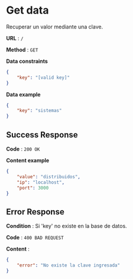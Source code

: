 # Get data
Recuperar un valor mediante una clave.

**URL** : `/`

**Method** : `GET`

**Data constraints**

```json
{
    "key": "[valid key]"
}
```

**Data example**

```json
{
    "key": "sistemas"
}
```

## Success Response

**Code** : `200 OK`

**Content example**

```json
{
    "value": "distribuidos",
    "ip": "localhost",
    "port": 3000
}
```

## Error Response

**Condition** : Si 'key' no existe en la base de datos.

**Code** : `400 BAD REQUEST`

**Content** :

```json
{
    "error": "No existe la clave ingresada"
}
```
